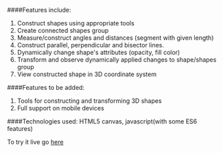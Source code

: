 ####Features include:
1.  Construct shapes using appropriate tools
2.  Create connected shapes group
3.  Measure/construct angles and distances (segment with given length)
4.  Construct parallel, perpendicular and bisector lines.
5.  Dynamically change shape's attributes (opacity, fill color)
6.  Transform and observe dynamically applied changes to shape/shapes group
7.  View constructed shape in 3D coordinate system

####Features to be added:
1.  Tools for constructing and transforming 3D shapes
2.  Full support on mobile devices

####Technologies used:
HTML5 canvas, javascript(with some ES6 features)

To try it live go <a target="blank" href="http://ampawd.github.io/interactive-geometry/">here</a>